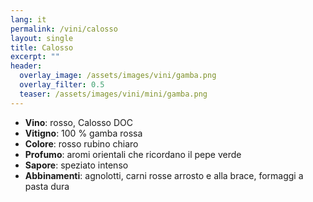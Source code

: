 ```yaml
---
lang: it
permalink: /vini/calosso
layout: single
title: Calosso
excerpt: ""
header:
  overlay_image: /assets/images/vini/gamba.png
  overlay_filter: 0.5
  teaser: /assets/images/vini/mini/gamba.png
---
```

- **Vino**: rosso, Calosso DOC 
- **Vitigno**: 100 % gamba rossa
- **Colore**: rosso rubino chiaro
- **Profumo**: aromi orientali che ricordano il pepe verde
- **Sapore**: speziato intenso
- **Abbinamenti**: agnolotti, carni rosse arrosto e alla brace, formaggi a pasta dura 
